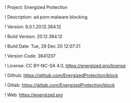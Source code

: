 ! Project: Energized Protection

! Description: ad.porn.malware blocking.

! Version: 6.0.1.20.12.364.12

! Build Version: 20.12.364.12

! Build Date: Tue, 29 Dec 20 12:07:21

! Version Code: 3641207

! License: CC BY-NC-SA 4.0, https://energized.pro/license

! Github: https://github.com/EnergizedProtection/block

! Gitlab: https://gitlab.com/EnergizedProtection/block


! Web: https://energized.pro
